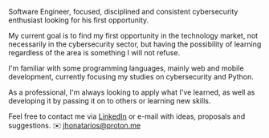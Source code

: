 Software Engineer, focused, disciplined and consistent cybersecurity enthusiast looking for his first opportunity.

My current goal is to find my first opportunity in the technology market, not necessarily in the cybersecurity sector, but having the possibility of learning regardless of the area is something I will not refuse.

I'm familiar with some programming languages, mainly web and mobile development, currently focusing my studies on cybersecurity and Python.

As a professional, I'm always looking to apply what I've learned, as well as developing it by passing it on to others or learning new skills.

Feel free to contact me via [LinkedIn](https://www.linkedin.com/in/jhonatarios/) or e-mail with ideas, proposals and suggestions.
✉️ jhonatarios@proton.me


